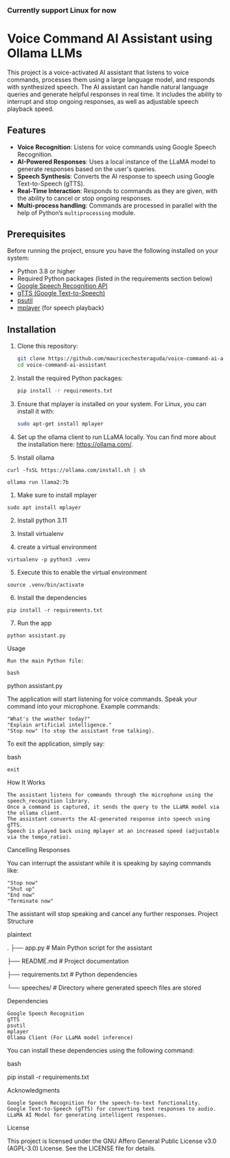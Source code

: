 ### Currently support Linux for now

# Voice Command AI Assistant using Ollama LLMs

This project is a voice-activated AI assistant that listens to voice commands, processes them using a large language model, and responds with synthesized speech. The AI assistant can handle natural language queries and generate helpful responses in real time. It includes the ability to interrupt and stop ongoing responses, as well as adjustable speech playback speed.

## Features
- **Voice Recognition**: Listens for voice commands using Google Speech Recognition.
- **AI-Powered Responses**: Uses a local instance of the LLaMA model to generate responses based on the user's queries.
- **Speech Synthesis**: Converts the AI response to speech using Google Text-to-Speech (gTTS).
- **Real-Time Interaction**: Responds to commands as they are given, with the ability to cancel or stop ongoing responses.
- **Multi-process handling**: Commands are processed in parallel with the help of Python’s `multiprocessing` module.

## Prerequisites
Before running the project, ensure you have the following installed on your system:
- Python 3.8 or higher
- Required Python packages (listed in the requirements section below)
- [Google Speech Recognition API](https://pypi.org/project/SpeechRecognition/)
- [gTTS (Google Text-to-Speech)](https://pypi.org/project/gTTS/)
- [psutil](https://pypi.org/project/psutil/)
- [mplayer](http://www.mplayerhq.hu/) (for speech playback)

## Installation

1. Clone this repository:
   ```bash
   git clone https://github.com/mauricechesteraguda/voice-command-ai-assistant.git
   cd voice-command-ai-assistant
    ```


2. Install the required Python packages:

    ```bash
    pip install -r requirements.txt
    ```
    
3. Ensure that mplayer is installed on your system. For Linux, you can install it with:
    ```bash
    sudo apt-get install mplayer
    ```

4. Set up the ollama client to run LLaMA locally. You can find more about the installation here: https://ollama.com/.


0. Install ollama

`curl -fsSL https://ollama.com/install.sh | sh`

`ollama run llama2:7b`

1. Make sure to install mplayer

`sudo apt install mplayer`

2. Install python 3.11

3. Install virtualenv

4. create a virtual environment

`virtualenv -p python3 .venv`

5. Execute this to enable the virtual environment

`source .venv/bin/activate`

6. Install the dependencies

`pip install -r requirements.txt`

7. Run the app

`python assistant.py`


Usage

    Run the main Python file:

    bash

python assistant.py

The application will start listening for voice commands. Speak your command into your microphone. Example commands:

    "What's the weather today?"
    "Explain artificial intelligence."
    "Stop now" (to stop the assistant from talking).

To exit the application, simply say:

bash

    exit

How It Works

    The assistant listens for commands through the microphone using the speech_recognition library.
    Once a command is captured, it sends the query to the LLaMA model via the ollama client.
    The assistant converts the AI-generated response into speech using gTTS.
    Speech is played back using mplayer at an increased speed (adjustable via the tempo_ratio).

Cancelling Responses

You can interrupt the assistant while it is speaking by saying commands like:

    "Stop now"
    "Shut up"
    "End now"
    "Terminate now"

The assistant will stop speaking and cancel any further responses.
Project Structure

plaintext

.
├── app.py                 # Main Python script for the assistant

├── README.md              # Project documentation

├── requirements.txt       # Python dependencies

└── speeches/              # Directory where generated speech files are stored


Dependencies

    Google Speech Recognition
    gTTS
    psutil
    mplayer
    Ollama Client (For LLaMA model inference)

You can install these dependencies using the following command:

bash

pip install -r requirements.txt

Acknowledgments

    Google Speech Recognition for the speech-to-text functionality.
    Google Text-to-Speech (gTTS) for converting text responses to audio.
    LLaMA AI Model for generating intelligent responses.

License

This project is licensed under the GNU Affero General Public License v3.0 (AGPL-3.0) License. See the LICENSE file for details.
